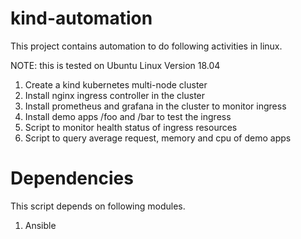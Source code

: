 # kind-automation
This project contains automation to do following activities in  linux.

NOTE: this is  tested on Ubuntu Linux Version 18.04

1. Create a kind kubernetes multi-node  cluster
2. Install nginx ingress controller  in the  cluster
3. Install prometheus and grafana in the cluster to monitor ingress
4. Install demo apps /foo and /bar to test the ingress
5. Script  to monitor health status of ingress resources
6. Script to query average request, memory and cpu of demo apps



# Dependencies
This script depends on  following modules.

1.  Ansible
